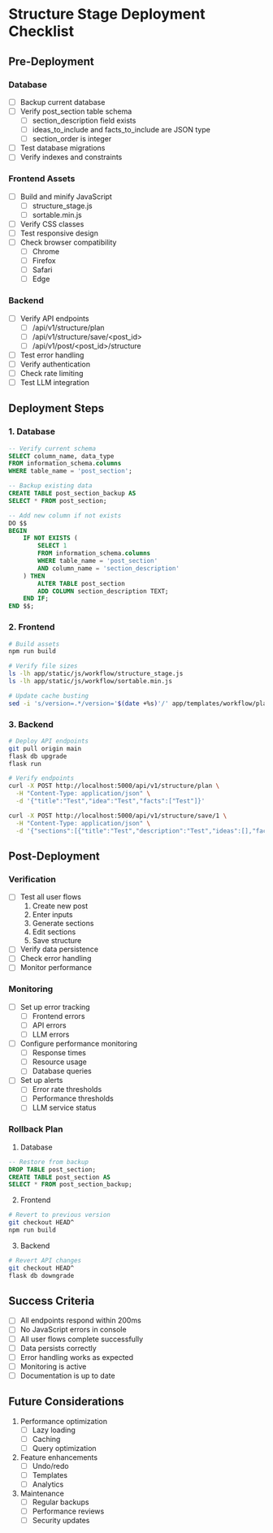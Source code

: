 # Structure Stage Deployment Checklist

## Pre-Deployment

### Database
- [ ] Backup current database
- [ ] Verify post_section table schema
  - [ ] section_description field exists
  - [ ] ideas_to_include and facts_to_include are JSON type
  - [ ] section_order is integer
- [ ] Test database migrations
- [ ] Verify indexes and constraints

### Frontend Assets
- [ ] Build and minify JavaScript
  - [ ] structure_stage.js
  - [ ] sortable.min.js
- [ ] Verify CSS classes
- [ ] Test responsive design
- [ ] Check browser compatibility
  - [ ] Chrome
  - [ ] Firefox
  - [ ] Safari
  - [ ] Edge

### Backend
- [ ] Verify API endpoints
  - [ ] /api/v1/structure/plan
  - [ ] /api/v1/structure/save/<post_id>
  - [ ] /api/v1/post/<post_id>/structure
- [ ] Test error handling
- [ ] Verify authentication
- [ ] Check rate limiting
- [ ] Test LLM integration

## Deployment Steps

### 1. Database
```sql
-- Verify current schema
SELECT column_name, data_type 
FROM information_schema.columns 
WHERE table_name = 'post_section';

-- Backup existing data
CREATE TABLE post_section_backup AS 
SELECT * FROM post_section;

-- Add new column if not exists
DO $$ 
BEGIN
    IF NOT EXISTS (
        SELECT 1 
        FROM information_schema.columns 
        WHERE table_name = 'post_section' 
        AND column_name = 'section_description'
    ) THEN
        ALTER TABLE post_section 
        ADD COLUMN section_description TEXT;
    END IF;
END $$;
```

### 2. Frontend
```bash
# Build assets
npm run build

# Verify file sizes
ls -lh app/static/js/workflow/structure_stage.js
ls -lh app/static/js/workflow/sortable.min.js

# Update cache busting
sed -i 's/version=.*/version='$(date +%s)'/' app/templates/workflow/planning/structure/index.html
```

### 3. Backend
```bash
# Deploy API endpoints
git pull origin main
flask db upgrade
flask run

# Verify endpoints
curl -X POST http://localhost:5000/api/v1/structure/plan \
  -H "Content-Type: application/json" \
  -d '{"title":"Test","idea":"Test","facts":["Test"]}'

curl -X POST http://localhost:5000/api/v1/structure/save/1 \
  -H "Content-Type: application/json" \
  -d '{"sections":[{"title":"Test","description":"Test","ideas":[],"facts":[]}]}'
```

## Post-Deployment

### Verification
- [ ] Test all user flows
  1. Create new post
  2. Enter inputs
  3. Generate sections
  4. Edit sections
  5. Save structure
- [ ] Verify data persistence
- [ ] Check error handling
- [ ] Monitor performance

### Monitoring
- [ ] Set up error tracking
  - [ ] Frontend errors
  - [ ] API errors
  - [ ] LLM errors
- [ ] Configure performance monitoring
  - [ ] Response times
  - [ ] Resource usage
  - [ ] Database queries
- [ ] Set up alerts
  - [ ] Error rate thresholds
  - [ ] Performance thresholds
  - [ ] LLM service status

### Rollback Plan
1. Database
```sql
-- Restore from backup
DROP TABLE post_section;
CREATE TABLE post_section AS 
SELECT * FROM post_section_backup;
```

2. Frontend
```bash
# Revert to previous version
git checkout HEAD^
npm run build
```

3. Backend
```bash
# Revert API changes
git checkout HEAD^
flask db downgrade
```

## Success Criteria
- [ ] All endpoints respond within 200ms
- [ ] No JavaScript errors in console
- [ ] All user flows complete successfully
- [ ] Data persists correctly
- [ ] Error handling works as expected
- [ ] Monitoring is active
- [ ] Documentation is up to date

## Future Considerations
1. Performance optimization
   - [ ] Lazy loading
   - [ ] Caching
   - [ ] Query optimization
2. Feature enhancements
   - [ ] Undo/redo
   - [ ] Templates
   - [ ] Analytics
3. Maintenance
   - [ ] Regular backups
   - [ ] Performance reviews
   - [ ] Security updates 
